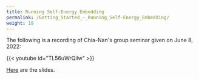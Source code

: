 ```yaml
---
title: Running Self-Energy Embedding
permalink: /Getting_Started_–_Running_Self-Energy_Embedding/
weight: 19
---
```


The following is a recording of Chia-Nan's group seminar given on June
8, 2022:

{{< youtube id="TL56uWrQilw" >}}

[Here](https://green.physics.lsa.umich.edu/mw19/images/8/84/20220608_SEET_in_practice.pdf)
are the slides.